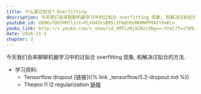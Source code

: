 ```yaml
---
title: 什么是过拟合? Overfitting
description: 今天我们会来聊聊机器学习中的过拟合 overfitting 现象, 和解决过拟合的方法.
youtube_id: e9OKufD6lRM?list=PLXO45tsB95cIFm8Y8vMkNNPPXAtYXwKin
youku_link: http://v.youku.com/v_show/id_XMTczNjA2Nzc5Ng==.html?f=27892935&o=1
date: 2016-11-3
chapter: 2
---
```


今天我们会来聊聊机器学习中的过拟合 overfitting 现象, 和解决过拟合的方法.

* 学习资料: 
  * Tensorflow dropout [链接]({% link _tensorflow/5.2-dropout.md %})
  * Theano l1 l2 regularization [链接](#)
